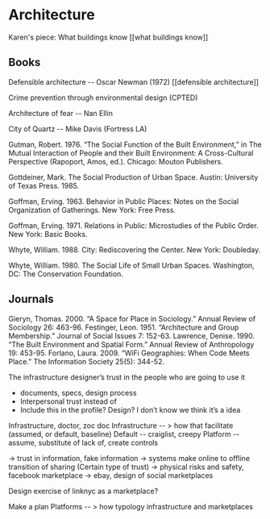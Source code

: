 # Architecture

Karen's piece: What buildings know [[what buildings know]]


## Books

Defensible architecture -- Oscar Newman (1972) [[defensible architecture]]

Crime prevention through environmental design (CPTED)

Architecture of fear -- Nan Ellin

City of Quartz -- Mike Davis (Fortress LA)

Gutman, Robert.  1976.  “The Social Function of the Built Environment,” in The Mutual Interaction of People and their Built Environment: A Cross-Cultural Perspective (Rapoport, Amos, ed.).  Chicago: Mouton Publishers.

Gottdeiner, Mark. The Social Production of Urban Space. Austin: University of Texas Press. 1985.

Goffman, Erving.  1963.  Behavior in Public Places: Notes on the Social Organization of Gatherings.  New York: Free Press.

Goffman, Erving.  1971.  Relations in Public: Microstudies of the Public Order.  New York: Basic Books.

Whyte, William.  1988.  City: Rediscovering the Center.  New York: Doubleday.

Whyte, William.  1980.  The Social Life of Small Urban Spaces.  Washington, DC: The Conservation Foundation.


## Journals

Gieryn, Thomas.  2000.  “A Space for Place in Sociology.”  Annual Review of Sociology 26: 463-96.
Festinger, Leon.  1951.  “Architecture and Group Membership.”  Journal of Social Issues 7: 152-63.
Lawrence, Denise.  1990.  “The Built Environment and Spatial Form.”  Annual Review of Anthropology 19: 453-95.
Forlano, Laura.  2009.  “WiFi Geographies: When Code Meets Place.”  The Information Society 25(5): 344-52.


The infrastructure designer’s trust in the people who are going to use it
  - documents, specs, design process
  - Interpersonal trust instead of 
  - Include this in the profile? Design? I don’t know we think it’s a idea

Infrastructure, doctor, zoc doc
Infrastructure -- > how that facilitate (assumed, or default, baseline)
Default -- craiglist, creepy
Platform -- assume, substitute of lack of, create controls

→ trust in information, fake information
→ systems make online to offline transition of sharing (Certain type of trust)
→ physical risks and safety, facebook marketplace -> ebay, design of social marketplaces

Design exercise of linknyc as a marketplace?

Make a plan
Platforms -- > how typology infrastructure and marketplaces


